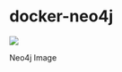 # docker-neo4j
[![](https://badge.imagelayers.io/qnib/neo4j:latest.svg)](https://imagelayers.io/?images=qnib/neo4j:latest 'Details')

Neo4j Image
